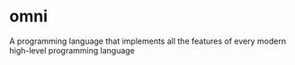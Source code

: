 # omni
A programming language that implements all the features of every modern high-level programming language 
